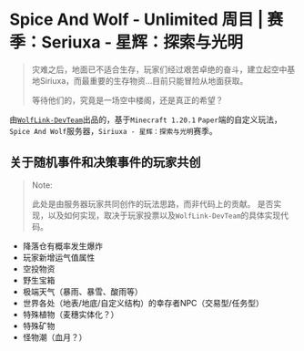 # Spice And Wolf - Unlimited 周目 | 赛季：Seriuxa - 星辉：探索与光明

> 灾难之后，地面已不适合生存，玩家们经过艰苦卓绝的奋斗，建立起空中基地Siriuxa，而最重要的生存物资...目前只能冒险从地面获取。
> 
> 等待他们的，究竟是一场空中楼阁，还是真正的希望？

由[`WolfLink-DevTeam`](https://github.com/WolfLink-DevTeam)出品的，基于`Minecraft 1.20.1` `Paper`端的自定义玩法，`Spice And Wolf`服务器，`Siriuxa - 星辉：探索与光明`赛季。

## 关于随机事件和决策事件的玩家共创
> Note:
> 
> 此处是由服务器玩家共同创作的玩法思路，而非代码上的贡献。
> 是否实现，以及如何实现，取决于玩家投票以及`WolfLink-DevTeam`的具体实现代码。

- 降落仓有概率发生爆炸
- 玩家新增运气值属性
- 空投物资
- 野生宝箱
- 极端天气（暴雨、暴雪、酸雨等）
- 世界各处（地表/地底/自定义结构）的幸存者NPC（交易型/任务型）
- 特殊植物（麦穗实体化？）
- 特殊矿物
- 怪物潮（血月？）